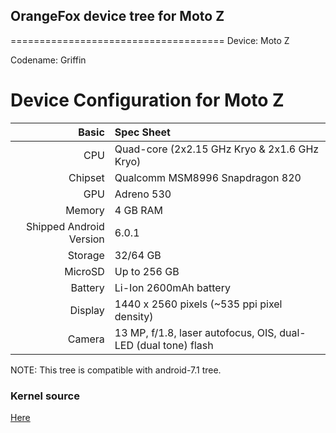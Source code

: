 ## OrangeFox device tree for Moto Z
=====================================
Device: Moto Z

Codename: Griffin

Device Configuration for Moto Z
=====================================

Basic   | Spec Sheet
-------:|:-------------------------
CPU     | Quad-core (2x2.15 GHz Kryo & 2x1.6 GHz Kryo)
Chipset | Qualcomm MSM8996 Snapdragon 820
GPU     | Adreno 530
Memory  | 4 GB RAM
Shipped Android Version | 6.0.1
Storage | 32/64 GB
MicroSD | Up to 256 GB
Battery | Li-Ion 2600mAh battery
Display | 1440 x 2560 pixels (~535 ppi pixel density)
Camera  | 13 MP, f/1.8, laser autofocus, OIS, dual-LED (dual tone) flash

NOTE: This tree is compatible with android-7.1 tree.

### Kernel source

[Here](https://github.com/MotoZ-2016/android_kernel_motorola_msm8996/tree/twrp)

